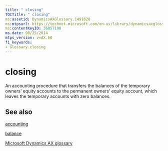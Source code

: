 ```yaml
---
title: " closing"
TOCTitle: " closing"
ms:assetid: DynamicsAXGlossary.1491628
ms:mtpsurl: https://technet.microsoft.com/en-us/library/dynamicsaxglossary.1491628(v=AX.60)
ms:contentKeyID: 36057190
ms.date: 08/25/2014
mtps_version: v=AX.60
f1_keywords:
- Glossary.closing
---
```


# closing

An accounting procedure that transfers the balances of the temporary owners’ equity accounts to the permanent owners’ equity account, which leaves the temporary accounts with zero balances.

## See also

[accounting](accounting.md)

[balance](balance.md)

[Microsoft Dynamics AX glossary](glossary/microsoft-dynamics-ax-glossary.md)

  


